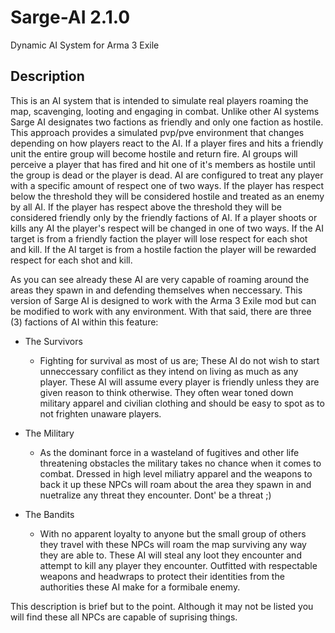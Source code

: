 # Sarge-AI 2.1.0
Dynamic AI System for Arma 3 Exile

## Description
This is an AI system that is intended to simulate real players roaming the map, scavenging, looting and engaging in combat. Unlike other AI systems Sarge AI designates two factions as friendly and only one faction as hostile. This approach provides a simulated pvp/pve environment that changes depending on how players react to the AI. If a player fires and hits a friendly unit the entire group will become hostile and return fire. AI groups will perceive a player that has fired and hit one of it's members as hostile until the group is dead or the player is dead. AI are configured to treat any player with a specific amount of respect one of two ways. If the player has respect below the threshold they will be considered hostile and treated as an enemy by all AI. If the player has respect above the threshold they will be considered friendly only by the friendly factions of AI. If a player shoots or kills any AI the player's respect will be changed in one of two ways. If the AI target is from a friendly faction the player will lose respect for each shot and kill. If the AI target is from a hostile faction the player will be rewarded respect for each shot and kill. 

As you can see already these AI are very capable of roaming around the areas they spawn in and defending themselves when neccessary. This version of Sarge AI is designed to work with the Arma 3 Exile mod but can be modified to work with any environment. With that said, there are three (3) factions of AI within this feature:

* The Survivors
  * Fighting for survival as most of us are; These AI do not wish to start unneccessary confilict as they intend on living as much as any player. These AI will assume every player is friendly unless they are given reason to think otherwise. They often wear toned down military apparel and civilian clothing and should be easy to spot as to not frighten unaware players.

* The Military
  * As the dominant force in a wasteland of fugitives and other life threatening obstacles the military takes no chance when it comes to combat. Dressed in high level miliatry apparel and the weapons to back it up these NPCs will roam about the area they spawn in and nuetralize any threat they encounter. Dont' be a threat ;)

* The Bandits
  * With no apparent loyalty to anyone but the small group of others they travel with these NPCs will roam the map surviving any way they are able to. These AI will steal any loot they encounter and attempt to kill any player they encounter. Outfitted with respectable weapons and headwraps to protect their identities from the authorities these AI make for a formibale enemy. 

This description is brief but to the point. Although it may not be listed you will find these all NPCs are capable of suprising things.
